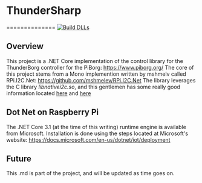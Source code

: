 # ThunderSharp
==============
[![Build DLLs](https://github.com/crazycga/ThunderSharp/actions/workflows/dotnet.yml/badge.svg)](https://github.com/crazycga/ThunderSharp/actions/workflows/dotnet.yml)

## Overview
This project is a .NET Core implementation of the control library for the ThunderBorg controller for the PiBorg: https://www.piborg.org/
The core of this project stems from a Mono implemention written by mshmelv called RPi.I2C.Net: https://github.com/mshmelev/RPi.I2C.Net
The library leverages the C library *libnativei2c.so*, and this gentlemen has some really good information located [here](http://blog.mshmelev.com/2013/06/connecting-raspberry-pi-and-arduino-software.html) and [here](http://blog.mshmelev.com/2013/06/connecting-raspberry-pi-and-arduino.html)

## Dot Net on Raspberry Pi
The .NET Core 3.1 (at the time of this writing) runtime engine is available from Microsoft.  Installation is done using the steps
located at Microsoft's website: https://docs.microsoft.com/en-us/dotnet/iot/deployment

## Future
This .md is part of the project, and will be updated as time goes on.
